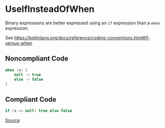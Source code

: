 # UseIfInsteadOfWhen

Binary expressions are better expressed using an `if` expression than a `when` expression.

See https://kotlinlang.org/docs/reference/coding-conventions.html#if-versus-when

## Noncompliant Code

```kotlin
when (x) {
    null -> true
    else -> false
}
```
## Compliant Code

```kotlin
if (x == null) true else false
```

[Source](https://arturbosch.github.io/detekt/style.html#useifinsteadofwhen)
